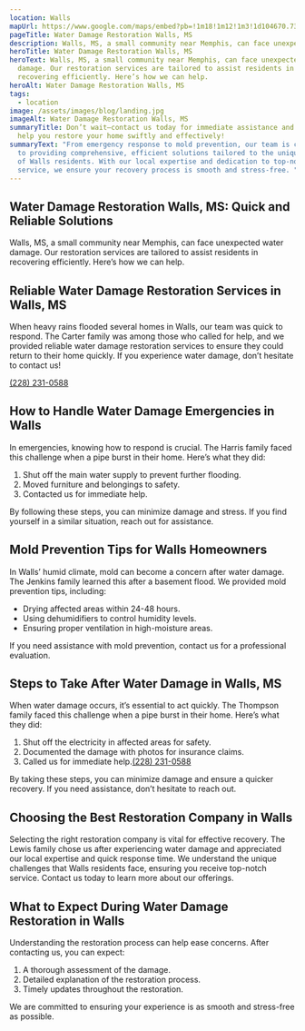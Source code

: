 ```yaml
---
location: Walls
mapUrl: https://www.google.com/maps/embed?pb=!1m18!1m12!1m3!1d104670.73429663794!2d-90.24103550966025!3d34.93252892220101!2m3!1f0!2f0!3f0!3m2!1i1024!2i768!4f13.1!3m3!1m2!1s0x87d566fc2375e725%3A0x9230ab1a39b1650d!2sWalls%2C%20MS%2C%20USA!5e0!3m2!1sen!2sph!4v1728891693288!5m2!1sen!2sph
pageTitle: Water Damage Restoration Walls, MS
description: Walls, MS, a small community near Memphis, can face unexpected water damage.
heroTitle: Water Damage Restoration Walls, MS
heroText: Walls, MS, a small community near Memphis, can face unexpected water
  damage. Our restoration services are tailored to assist residents in
  recovering efficiently. Here’s how we can help.
heroAlt: Water Damage Restoration Walls, MS
tags:
  - location
image: /assets/images/blog/landing.jpg
imageAlt: Water Damage Restoration Walls, MS
summaryTitle: Don’t wait—contact us today for immediate assistance and let us
  help you restore your home swiftly and effectively!
summaryText: "From emergency response to mold prevention, our team is committed
  to providing comprehensive, efficient solutions tailored to the unique needs
  of Walls residents. With our local expertise and dedication to top-notch
  service, we ensure your recovery process is smooth and stress-free. "
---
```

## Water Damage Restoration Walls, MS: Quick and Reliable Solutions

Walls, MS, a small community near Memphis, can face unexpected water damage. Our restoration services are tailored to assist residents in recovering efficiently. Here’s how we can help.

## Reliable Water Damage Restoration Services in Walls, MS

When heavy rains flooded several homes in Walls, our team was quick to respond. The Carter family was among those who called for help, and we provided reliable water damage restoration services to ensure they could return to their home quickly. If you experience water damage, don’t hesitate to contact us!

[(228) 231-0588](tel:2282310588)

## How to Handle Water Damage Emergencies in Walls

In emergencies, knowing how to respond is crucial. The Harris family faced this challenge when a pipe burst in their home. Here’s what they did:

1. Shut off the main water supply to prevent further flooding.
2. Moved furniture and belongings to safety.
3. Contacted us for immediate help.

By following these steps, you can minimize damage and stress. If you find yourself in a similar situation, reach out for assistance.

## Mold Prevention Tips for Walls Homeowners

In Walls’ humid climate, mold can become a concern after water damage. The Jenkins family learned this after a basement flood. We provided mold prevention tips, including:

* Drying affected areas within 24-48 hours.
* Using dehumidifiers to control humidity levels.
* Ensuring proper ventilation in high-moisture areas.

If you need assistance with mold prevention, contact us for a professional evaluation.

## Steps to Take After Water Damage in Walls, MS

When water damage occurs, it’s essential to act quickly. The Thompson family faced this challenge when a pipe burst in their home. Here’s what they did:

1. Shut off the electricity in affected areas for safety.
2. Documented the damage with photos for insurance claims.
3. Called us for immediate help.[(228) 231-0588](tel:2282310588)

By taking these steps, you can minimize damage and ensure a quicker recovery. If you need assistance, don’t hesitate to reach out.

## Choosing the Best Restoration Company in Walls

Selecting the right restoration company is vital for effective recovery. The Lewis family chose us after experiencing water damage and appreciated our local expertise and quick response time. We understand the unique challenges that Walls residents face, ensuring you receive top-notch service. Contact us today to learn more about our offerings.

## What to Expect During Water Damage Restoration in Walls

Understanding the restoration process can help ease concerns. After contacting us, you can expect:

1. A thorough assessment of the damage.
2. Detailed explanation of the restoration process.
3. Timely updates throughout the restoration.

We are committed to ensuring your experience is as smooth and stress-free as possible.
